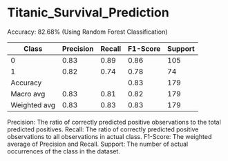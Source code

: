 # Titanic_Survival_Prediction
Accuracy: 82.68% (Using Random Forest Classification)


|       Class      | Precision | Recall | F1-Score | Support |
|------------------|-----------|--------|----------|---------|
| 0                | 0.83      | 0.89   | 0.86     | 105     |
| 1                | 0.82      | 0.74   | 0.78     | 74      |
| Accuracy     |           |        | 0.83     | 179     |
| Macro avg    | 0.83      | 0.81   | 0.82     | 179     |
| Weighted avg | 0.83      | 0.83   | 0.83     | 179     |

Precision: The ratio of correctly predicted positive observations to the total predicted positives.
Recall: The ratio of correctly predicted positive observations to all observations in actual class.
F1-Score: The weighted average of Precision and Recall.
Support: The number of actual occurrences of the class in the dataset.
